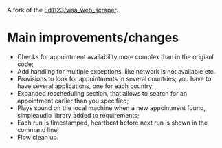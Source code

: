 A fork of the [Ed1123/visa_web_scraper](https://github.com/Ed1123/visa_web_scraper).

# Main improvements/changes

- Checks for appointment availability more complex than in the origianl code;
- Add handling for multiple exceptions, like network is not available etc.
- Provisions to look for appointments in several countries; you have to have several applications, one for each country;
- Expanded rescheduling section, that allows to search for an appointment earlier than you specified;
- Plays sound on the local machine when a new appointment found, simpleaudio library added to requirements;
- Each run is timestamped, heartbeat before next run is shown in the command line;
- Flow clean up.
